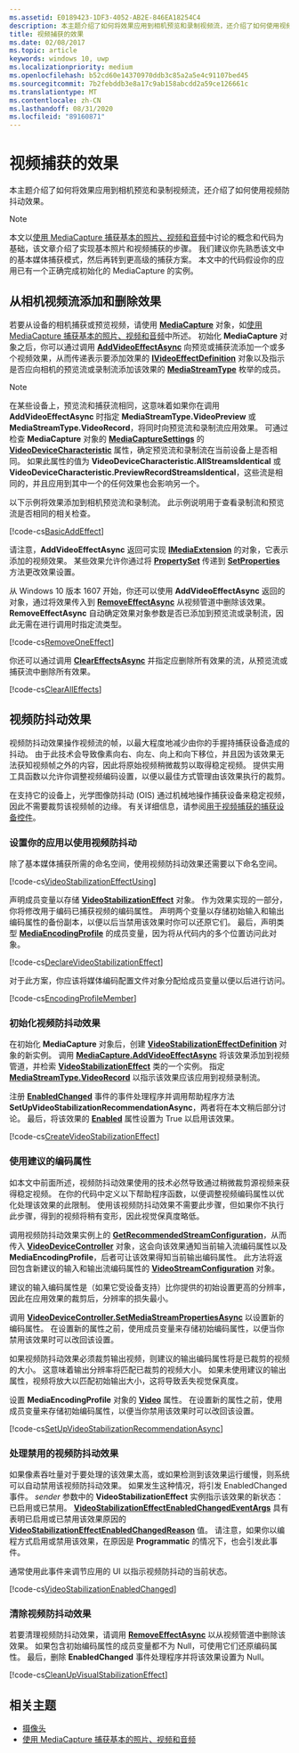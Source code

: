 ```yaml
---
ms.assetid: E0189423-1DF3-4052-AB2E-846EA18254C4
description: 本主题介绍了如何将效果应用到相机预览和录制视频流，还介绍了如何使用视频防抖动效果。
title: 视频捕获的效果
ms.date: 02/08/2017
ms.topic: article
keywords: windows 10, uwp
ms.localizationpriority: medium
ms.openlocfilehash: b52cd60e14370970ddb3c85a2a5e4c91107bed45
ms.sourcegitcommit: 7b2febddb3e8a17c9ab158abcdd2a59ce126661c
ms.translationtype: MT
ms.contentlocale: zh-CN
ms.lasthandoff: 08/31/2020
ms.locfileid: "89160871"
---
```

# <a name="effects-for-video-capture"></a>视频捕获的效果


本主题介绍了如何将效果应用到相机预览和录制视频流，还介绍了如何使用视频防抖动效果。

> [!NOTE] 
> 本文以[使用 MediaCapture 捕获基本的照片、视频和音频](basic-photo-video-and-audio-capture-with-MediaCapture.md)中讨论的概念和代码为基础，该文章介绍了实现基本照片和视频捕获的步骤。 我们建议你先熟悉该文中的基本媒体捕获模式，然后再转到更高级的捕获方案。 本文中的代码假设你的应用已有一个正确完成初始化的 MediaCapture 的实例。

## <a name="adding-and-removing-effects-from-the-camera-video-stream"></a>从相机视频流添加和删除效果
若要从设备的相机捕获或预览视频，请使用 [**MediaCapture**](/uwp/api/Windows.Media.Capture.MediaCapture) 对象，如[使用 MediaCapture 捕获基本的照片、视频和音频](basic-photo-video-and-audio-capture-with-MediaCapture.md)中所述。 初始化 **MediaCapture** 对象之后，你可以通过调用 [**AddVideoEffectAsync**](/uwp/api/windows.media.capture.mediacapture.addvideoeffectasync) 向预览或捕获流添加一个或多个视频效果，从而传递表示要添加效果的 [**IVideoEffectDefinition**](/uwp/api/Windows.Media.Effects.IVideoEffectDefinition) 对象以及指示是否应向相机的预览流或录制流添加该效果的 [**MediaStreamType**](/uwp/api/Windows.Media.Capture.MediaStreamType) 枚举的成员。

> [!NOTE]
> 在某些设备上，预览流和捕获流相同，这意味着如果你在调用 **AddVideoEffectAsync** 时指定 **MediaStreamType.VideoPreview** 或 **MediaStreamType.VideoRecord**，将同时向预览流和录制流应用效果。 可通过检查 **MediaCapture** 对象的 [**MediaCaptureSettings**](/uwp/api/windows.media.capture.mediacapture.mediacapturesettings) 的 [**VideoDeviceCharacteristic**](/uwp/api/windows.media.capture.mediacapturesettings.videodevicecharacteristic) 属性，确定预览流和录制流在当前设备上是否相同。 如果此属性的值为 **VideoDeviceCharacteristic.AllStreamsIdentical** 或 **VideoDeviceCharacteristic.PreviewRecordStreamsIdentical**，这些流是相同的，并且应用到其中一个的任何效果也会影响另一个。

以下示例将效果添加到相机预览流和录制流。 此示例说明用于查看录制流和预览流是否相同的相关检查。

[!code-cs[BasicAddEffect](./code/SimpleCameraPreview_Win10/cs/MainPage.Effects.xaml.cs#SnippetBasicAddEffect)]

请注意，**AddVideoEffectAsync** 返回可实现 [**IMediaExtension**](/uwp/api/Windows.Media.IMediaExtension) 的对象，它表示添加的视频效果。 某些效果允许你通过将 [**PropertySet**](/uwp/api/Windows.Foundation.Collections.PropertySet) 传递到 [**SetProperties**](/uwp/api/windows.media.imediaextension.setproperties) 方法更改效果设置。

从 Windows 10 版本 1607 开始，你还可以使用 **AddVideoEffectAsync** 返回的对象，通过将效果传入到 [**RemoveEffectAsync**](/uwp/api/windows.media.capture.mediacapture.removeeffectasync) 从视频管道中删除该效果。 **RemoveEffectAsync** 自动确定效果对象参数是否已添加到预览流或录制流，因此无需在进行调用时指定流类型。

[!code-cs[RemoveOneEffect](./code/SimpleCameraPreview_Win10/cs/MainPage.Effects.xaml.cs#SnippetRemoveOneEffect)]

你还可以通过调用 [**ClearEffectsAsync**](/uwp/api/windows.media.capture.mediacapture.cleareffectsasync) 并指定应删除所有效果的流，从预览流或捕获流中删除所有效果。

[!code-cs[ClearAllEffects](./code/SimpleCameraPreview_Win10/cs/MainPage.Effects.xaml.cs#SnippetClearAllEffects)]

## <a name="video-stabilization-effect"></a>视频防抖动效果

视频防抖动效果操作视频流的帧，以最大程度地减少由你的手握持捕获设备造成的抖动。 由于此技术会导致像素向右、向左、向上和向下移位，并且因为该效果无法获知视频帧之外的内容，因此将原始视频稍微裁剪以取得稳定视频。 提供实用工具函数以允许你调整视频编码设置，以便以最佳方式管理由该效果执行的裁剪。

在支持它的设备上，光学图像防抖动 (OIS) 通过机械地操作捕获设备来稳定视频，因此不需要裁剪该视频帧的边缘。 有关详细信息，请参阅[用于视频捕获的捕获设备控件](capture-device-controls-for-video-capture.md)。

### <a name="set-up-your-app-to-use-video-stabilization"></a>设置你的应用以使用视频防抖动

除了基本媒体捕获所需的命名空间，使用视频防抖动效果还需要以下命名空间。

[!code-cs[VideoStabilizationEffectUsing](./code/SimpleCameraPreview_Win10/cs/MainPage.Effects.xaml.cs#SnippetVideoStabilizationEffectUsing)]

声明成员变量以存储 [**VideoStabilizationEffect**](/uwp/api/Windows.Media.Core.VideoStabilizationEffect) 对象。 作为效果实现的一部分，你将修改用于编码已捕获视频的编码属性。 声明两个变量以存储初始输入和输出编码属性的备份副本，以便以后当禁用该效果时你可以还原它们。 最后，声明类型 [**MediaEncodingProfile**](/uwp/api/Windows.Media.MediaProperties.MediaEncodingProfile) 的成员变量，因为将从代码内的多个位置访问此对象。

[!code-cs[DeclareVideoStabilizationEffect](./code/SimpleCameraPreview_Win10/cs/MainPage.Effects.xaml.cs#SnippetDeclareVideoStabilizationEffect)]

对于此方案，你应该将媒体编码配置文件对象分配给成员变量以便以后进行访问。

[!code-cs[EncodingProfileMember](./code/SimpleCameraPreview_Win10/cs/MainPage.Effects.xaml.cs#SnippetEncodingProfileMember)]

### <a name="initialize-the-video-stabilization-effect"></a>初始化视频防抖动效果

在初始化 **MediaCapture** 对象后，创建 [**VideoStabilizationEffectDefinition**](/uwp/api/Windows.Media.Core.VideoStabilizationEffectDefinition) 对象的新实例。 调用 [**MediaCapture.AddVideoEffectAsync**](/uwp/api/windows.media.capture.mediacapture.addvideoeffectasync) 将该效果添加到视频管道，并检索 [**VideoStabilizationEffect**](/uwp/api/Windows.Media.Core.VideoStabilizationEffect) 类的一个实例。 指定 [**MediaStreamType.VideoRecord**](/uwp/api/Windows.Media.Capture.MediaStreamType) 以指示该效果应该应用到视频录制流。

注册 [**EnabledChanged**](/uwp/api/windows.media.core.videostabilizationeffect.enabledchanged) 事件的事件处理程序并调用帮助程序方法 **SetUpVideoStabilizationRecommendationAsync**，两者将在本文稍后部分讨论。 最后，将该效果的 [**Enabled**](/uwp/api/windows.media.core.videostabilizationeffect.enabled) 属性设置为 True 以启用该效果。

[!code-cs[CreateVideoStabilizationEffect](./code/SimpleCameraPreview_Win10/cs/MainPage.Effects.xaml.cs#SnippetCreateVideoStabilizationEffect)]

### <a name="use-recommended-encoding-properties"></a>使用建议的编码属性

如本文中前面所述，视频防抖动效果使用的技术必然导致通过稍微裁剪源视频来获得稳定视频。 在你的代码中定义以下帮助程序函数，以便调整视频编码属性以优化处理该效果的此限制。 使用该视频防抖动效果不需要此步骤，但如果你不执行此步骤，得到的视频将稍有变形，因此视觉保真度略低。

调用视频防抖动效果实例上的 [**GetRecommendedStreamConfiguration**](/uwp/api/windows.media.core.videostabilizationeffect.getrecommendedstreamconfiguration)，从而传入 [**VideoDeviceController**](/uwp/api/Windows.Media.Devices.VideoDeviceController) 对象，这会向该效果通知当前输入流编码属性以及 **MediaEncodingProfile**，后者可让该效果得知当前输出编码属性。 此方法将返回包含新建议的输入和输出流编码属性的 [**VideoStreamConfiguration**](/uwp/api/Windows.Media.Capture.VideoStreamConfiguration) 对象。

建议的输入编码属性是（如果它受设备支持）比你提供的初始设置更高的分辨率，因此在应用效果的裁剪后，分辨率的损失最小。

调用 [**VideoDeviceController.SetMediaStreamPropertiesAsync**](/uwp/api/windows.media.devices.videodevicecontroller.setmediastreampropertiesasync) 以设置新的编码属性。 在设置新的属性之前，使用成员变量来存储初始编码属性，以便当你禁用该效果时可以改回该设置。

如果视频防抖动效果必须裁剪输出视频，则建议的输出编码属性将是已裁剪的视频的大小。 这意味着输出分辨率将匹配已裁剪的视频大小。 如果未使用建议的输出属性，视频将放大以匹配初始输出大小，这将导致丢失视觉保真度。

设置 **MediaEncodingProfile** 对象的 [**Video**](/uwp/api/windows.media.mediaproperties.mediaencodingprofile.video) 属性。 在设置新的属性之前，使用成员变量来存储初始编码属性，以便当你禁用该效果时可以改回该设置。

[!code-cs[SetUpVideoStabilizationRecommendationAsync](./code/SimpleCameraPreview_Win10/cs/MainPage.Effects.xaml.cs#SnippetSetUpVideoStabilizationRecommendationAsync)]

### <a name="handle-the-video-stabilization-effect-being-disabled"></a>处理禁用的视频防抖动效果

如果像素吞吐量对于要处理的该效果太高，或如果检测到该效果运行缓慢，则系统可以自动禁用该视频防抖动效果。 如果发生这种情况，将引发 EnabledChanged 事件。 *sender* 参数中的 **VideoStabilizationEffect** 实例指示该效果的新状态：已启用或已禁用。 [**VideoStabilizationEffectEnabledChangedEventArgs**](/uwp/api/Windows.Media.Core.VideoStabilizationEffectEnabledChangedEventArgs) 具有表明已启用或已禁用该效果原因的 [**VideoStabilizationEffectEnabledChangedReason**](/uwp/api/Windows.Media.Core.VideoStabilizationEffectEnabledChangedReason) 值。 请注意，如果你以编程方式启用或禁用该效果，在原因是 **Programmatic** 的情况下，也会引发此事件。

通常使用此事件来调节应用的 UI 以指示视频防抖动的当前状态。

[!code-cs[VideoStabilizationEnabledChanged](./code/SimpleCameraPreview_Win10/cs/MainPage.Effects.xaml.cs#SnippetVideoStabilizationEnabledChanged)]

### <a name="clean-up-the-video-stabilization-effect"></a>清除视频防抖动效果

若要清理视频防抖动效果，请调用 [**RemoveEffectAsync**](/uwp/api/windows.media.capture.mediacapture.removeeffectasync) 以从视频管道中删除该效果。 如果包含初始编码属性的成员变量都不为 Null，可使用它们还原编码属性。 最后，删除 **EnabledChanged** 事件处理程序并将该效果设置为 Null。

[!code-cs[CleanUpVisualStabilizationEffect](./code/SimpleCameraPreview_Win10/cs/MainPage.Effects.xaml.cs#SnippetCleanUpVisualStabilizationEffect)]

## <a name="related-topics"></a>相关主题

* [摄像头](camera.md)
* [使用 MediaCapture 捕获基本的照片、视频和音频](basic-photo-video-and-audio-capture-with-MediaCapture.md)
 

 
